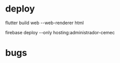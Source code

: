 # deploy

flutter build web --web-renderer html

firebase deploy --only hosting:administrador-cemec


# bugs
